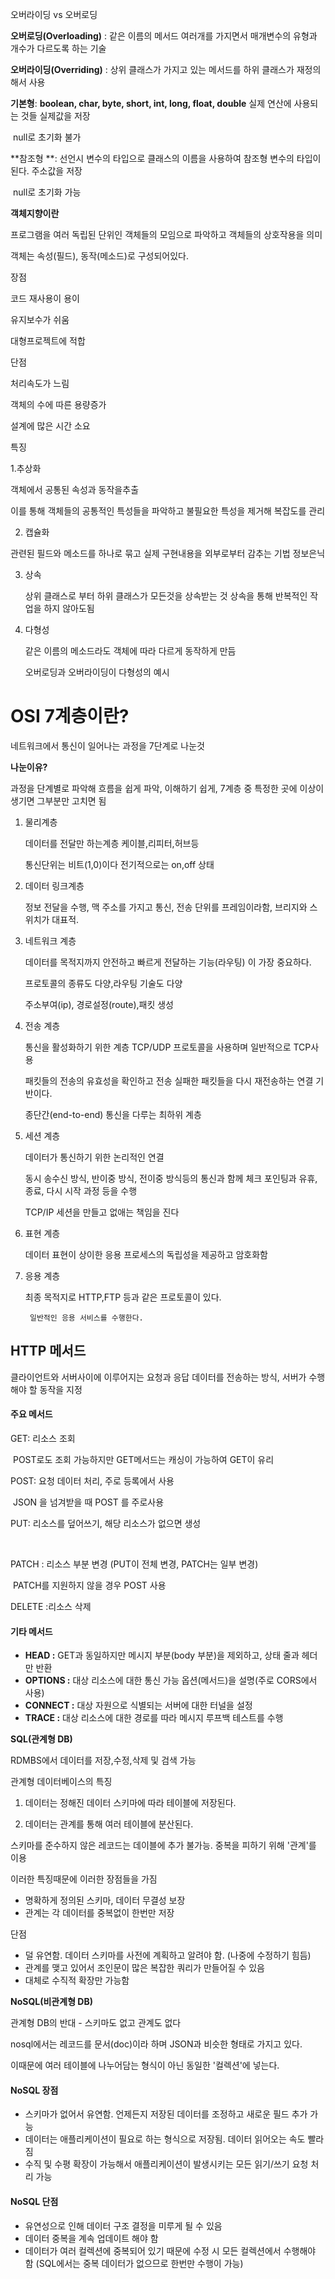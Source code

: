 오버라이딩 vs 오버로딩



**오버로딩(Overloading)** : 같은 이름의 메서드 여러개를 가지면서 매개변수의 유형과 개수가 다르도록 하는 기술

**오버라이딩(Overriding)** : 상위 클래스가 가지고 있는 메서드를 하위 클래스가 재정의해서 사용

**기본형**: **boolean, char, byte, short, int, long, float, double** 실제 연산에 사용되는 것들 실제값을 저장

​			null로 초기화 불가

**참조형 **: 선언시 변수의 타입으로 클래스의 이름을 사용하여 참조형 변수의 타입이 된다. 주소값을 저장

​			null로 초기화 가능

**객체지향이란**

프로그램을 여러 독립된 단위인 객체들의 모임으로 파악하고 객체들의 상호작용을 의미

객체는 속성(필드), 동작(메소드)로 구성되어있다.

장점

코드 재사용이 용이

유지보수가 쉬움

대형프로젝트에 적합

단점

처리속도가 느림

객체의 수에 따른 용량증가

설계에 많은 시간 소요



특징

1.추상화

객체에서 공통된 속성과 동작을추출

이를 통해 객체들의 공통적인 특성들을 파악하고 불필요한 특성을 제거해 복잡도를 관리



2. 캡슐화

관련된 필드와 메소드를 하나로 묶고 실제 구현내용을 외부로부터 감추는 기법 정보은닉

3. 상속

   상위 클래스로 부터 하위 클래스가 모든것을 상속받는 것 상속을 통해 반복적인 작업을 하지 않아도됨

4. 다형성

   같은 이름의 메소드라도 객체에 따라 다르게 동작하게 만듬

   오버로딩과 오버라이딩이 다형성의 예시



# OSI 7계층이란?

네트워크에서 통신이 일어나는 과정을 7단계로 나눈것

**나눈이유?**

과정을 단계별로 파악해 흐름을 쉽게 파악, 이해하기 쉽게, 7계층 중 특정한 곳에 이상이 생기면 그부분만 고치면 됨



1. 물리계층

   데이터를 전달만 하는계층 케이블,리피터,허브등 

   통신단위는 비트(1,0)이다 전기적으로는 on,off 상태

2. 데이터 링크계층

   정보 전달을 수행, 맥 주소를 가지고 통신, 전송 단위를 프레임이라함, 브리지와 스위치가 대표적.

3. 네트워크 계층

   데이터를 목적지까지 안전하고 빠르게 전달하는 기능(라우팅) 이 가장 중요하다.

   프로토콜의 종류도 다양,라우팅 기술도 다양

   주소부여(ip), 경로설정(route),패킷 생성

4. 전송 계층

   통신을 활성화하기 위한 계층 TCP/UDP 프로토콜을 사용하며 일반적으로 TCP사용

   패킷들의 전송의 유효성을 확인하고 전송 실패한 패킷들을 다시 재전송하는 연결 기반이다.

   종단간(end-to-end) 통신을 다루는 최하위 계층

5. 세션 계층

   데이터가 통신하기 위한 논리적인 연결

   동시 송수신 방식, 반이중 방식, 전이중 방식등의 통신과 함께 체크 포인팅과 유휴, 종료, 다시 시작 과정 등을 수행

   TCP/IP 세션을 만들고 없애는 책임을 진다

6. 표현 계층

   데이터 표현이 상이한 응용 프로세스의 독립성을 제공하고 암호화함

7. 응용 계층

   최종 목적지로 HTTP,FTP 등과 같은 프로토콜이 있다.

    	일반적인 응용 서비스를 수행한다.

## HTTP 메서드

클라이언트와 서버사이에 이루어지는 요청과 응답 데이터를 전송하는 방식, 서버가 수행해야 할 동작을 지정

#### 주요 메서드

GET: 리소스 조회

​		POST로도 조회 가능하지만 GET메서드는 캐싱이 가능하여 GET이 유리

POST: 요청 데이터 처리, 주로 등록에서 사용

​			JSON 을 넘겨받을 때 POST 를 주로사용

PUT: 리소스를 덮어쓰기, 해당 리소스가 없으면 생성

​		

PATCH : 리소스 부분 변경 (PUT이 전체 변경, PATCH는 일부 변경)

​			PATCH를 지원하지 않을 경우 POST 사용

DELETE :리소스 삭제

#### 기타 메서드

- **HEAD :** GET과 동일하지만 메시지 부분(body 부분)을 제외하고, 상태 줄과 헤더만 반환
- **OPTIONS :** 대상 리소스에 대한 통신 가능 옵션(메서드)을 설명(주로 CORS에서 사용)
- **CONNECT :** 대상 자원으로 식별되는 서버에 대한 터널을 설정
- **TRACE :** 대상 리소스에 대한 경로를 따라 메시지 루프백 테스트를 수행

**SQL(관계형 DB)**

RDMBS에서 데이터를 저장,수정,삭제 및 검색 가능

관계형 데이터베이스의 특징

1. 데이터는 정해진 데이터 스키마에 따라 테이블에 저장된다.

2. 데이터는 관계를 통해 여러 테이블에 분산된다.

   

스키마를 준수하지 않은 레코드는 데이블에 추가 불가능. 중복을 피하기 위해 '관계'를 이용

이러한 특징때문에 이러한 장점들을 가짐

- 명확하게 정의된 스키마, 데이터 무결성 보장
- 관계는 각 데이터를 중복없이 한번만 저장

단점

- 덜 유연함. 데이터 스키마를 사전에 계획하고 알려야 함. (나중에 수정하기 힘듬)
- 관계를 맺고 있어서 조인문이 많은 복잡한 쿼리가 만들어질 수 있음
- 대체로 수직적 확장만 가능함

**NoSQL(비관계형 DB)**

관계형 DB의 반대 - 스키마도 없고 관계도 없다

nosql에서는 레코드를 문서(doc)이라 하며 JSON과 비슷한 형태로 가지고 있다.

이때문에 여러 테이블에 나누어담는 형식이 아닌 동일한 '컬렉션'에 넣는다.

#### NoSQL 장점

- 스키마가 없어서 유연함. 언제든지 저장된 데이터를 조정하고 새로운 필드 추가 가능
- 데이터는 애플리케이션이 필요로 하는 형식으로 저장됨. 데이터 읽어오는 속도 빨라짐
- 수직 및 수평 확장이 가능해서 애플리케이션이 발생시키는 모든 읽기/쓰기 요청 처리 가능

#### NoSQL 단점

- 유연성으로 인해 데이터 구조 결정을 미루게 될 수 있음
- 데이터 중복을 계속 업데이트 해야 함
- 데이터가 여러 컬렉션에 중복되어 있기 때문에 수정 시 모든 컬렉션에서 수행해야 함 (SQL에서는 중복 데이터가 없으므로 한번만 수행이 가능)

